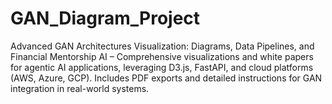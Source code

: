 # GAN_Diagram_Project
Advanced GAN Architectures Visualization: Diagrams, Data Pipelines, and Financial Mentorship AI – Comprehensive visualizations and white papers for agentic AI applications, leveraging D3.js, FastAPI, and cloud platforms (AWS, Azure, GCP). Includes PDF exports and detailed instructions for GAN integration in real-world systems.
